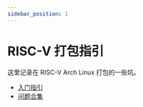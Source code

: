 ```yaml
---
sidebar_position: 1
---
```


# RISC-V 打包指引

这里记录在 RISC-V Arch Linux 打包的一些坑。

- [入门指引](./guide/1-start-guide.md)
- [问题合集](./record/collection.md)

